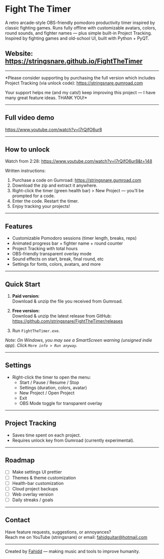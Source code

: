 # Fight The Timer
A retro arcade-style OBS-friendly pomodoro productivity timer inspired by classic fighting games. Runs fully offline with customizable avatars, colors, round sounds, and fighter names — plus simple built-in Project Tracking. Inspired by fighting games and old-school UI, built with Python + PyQT.

## Website: https://stringsnare.github.io/FightTheTimer

---

*Please consider supporting by purchasing the full version which includes Project Tracking (via unlock code): https://stringsnare.gumroad.com

Your support helps me (and my cats!) keep improving this project — I have many great feature ideas. THANK YOU!*

---

## Full video demo
https://www.youtube.com/watch?v=I7rQjfO6ur8

---

## How to unlock

Watch from 2:28: https://www.youtube.com/watch?v=I7rQjfO6ur8&t=148

Written instructions:  
1. Purchase a code on Gumroad: https://stringsnare.gumroad.com  
2. Download the zip and extract it anywhere.  
3. Right-click the timer (green health bar) > New Project — you’ll be prompted for a code.  
4. Enter the code. Restart the timer.  
5. Enjoy tracking your projects!

---

## Features

- Customizable Pomodoro sessions (timer length, breaks, reps)  
- Animated progress bar + fighter name + round counter  
- Project Tracking with total hours  
- OBS-friendly transparent overlay mode  
- Sound effects on start, break, final round, etc  
- Settings for fonts, colors, avatars, and more

---

## Quick Start

1. **Paid version:**  
Download & unzip the file you received from Gumroad.

2. **Free version:**  
Download & unzip the latest release from GitHub:  
https://github.com/stringsnare/FightTheTimer/releases

3. Run `FightTheTimer.exe`.

*Note: On Windows, you may see a SmartScreen warning (unsigned indie app). Click `More info > Run anyway`.*

---

## Settings

- Right-click the timer to open the menu:
  - Start / Pause / Resume / Stop
  - Settings (duration, colors, avatar)
  - New Project / Open Project
  - Exit
  - OBS Mode toggle for transparent overlay

---

## Project Tracking

- Saves time spent on each project.
- Requires unlock key from Gumroad (currently experimental).

---

## Roadmap

- [ ] Make settings UI prettier
- [ ] Themes & theme customization
- [ ] Health-bar customization
- [ ] Cloud project backups
- [ ] Web overlay version
- [ ] Daily streaks / goals

---

## Contact

Have feature requests, suggestions, or annoyances?  
Reach me on YouTube (stringsnare) or email: fahidguitar@hotmail.com

---

Created by [Fahidd](https://github.com/stringsnare) —
making music and tools to improve humanity.

